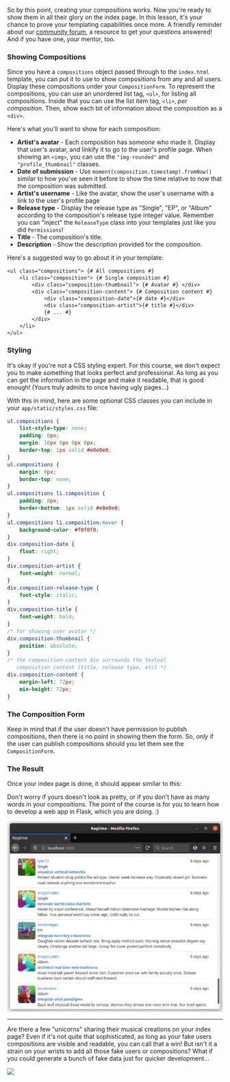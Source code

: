 So by this point, creating your compositions works. Now you're ready to show them in all their glory on the index page. In this lesson, it's your chance to prove your templating capabilities once more. A friendly reminder about our <a href="https://forum.codingnomads.co/c/courses/flask-webdev" target="_blank">community forum</a>, a resource to get your questions answered! And if you have one, your mentor, too.

[//]: # (TODO? Styling stuff, css static)

### Showing Compositions

Since you have a `compositions` object passed through to the `index.html` template, you can put it to use to show compositions from any and all users. Display these compositions under your `CompositionForm`. To represent the compositions, you can use an unordered list tag, `<ul>`, for listing all compositions. Inside that you can use the list item tag, `<li>`, *per composition*. Then, show each bit of information about the composition as a `<div>`.

Here's what you'll want to show for each composition:

- **Artist's avatar** - Each composition has *someone* who made it. Display that user's avatar, and linkify it to go to the user's profile page. When showing an `<img>`, you can use the `"img-rounded"` and `"profile_thumbnail"` classes.
- **Date of submission** - Use `moment(composition.timestamp).fromNow()` similar to how you've seen it before to show the time relative to now that the composition was submitted.
- **Artist's username** - Like the avatar, show the user's username with a link to the user's profile page
- **Release type** - Display the release type as "Single", "EP", or "Album" according to the composition's release type integer value. Remember you can "inject" the `ReleaseType` class into your templates just like you did `Permissions`!
- **Title** - The composition's title.
- **Description** - Show the description provided for the composition.

Here's a suggested way to go about it in your template:

```jinja2
<ul class="compositions"> {# All compositions #}
    <li class="composition"> {# Single composition #}
        <div class="composition-thumbnail"> {# Avatar #} </div>
        <div class="composition-content"> {# Composition content #}
            <div class="composition-date">{# date #}</div>
            <div class="composition-artist">{# title #}</div>
            {# ... #}
        </div>
    </li>
</ul>
```

### Styling

It's okay if you're not a CSS styling expert. For this course, we don't expect you to make something that looks perfect and professional. As long as you can get the information in the page and make it readable, that is good enough! (Yours truly admits to once having ugly pages...)

With this in mind, here are some optional CSS classes you can include in your `app/static/styles.css` file:

```css
ul.compositions {
    list-style-type: none;
    padding: 0px;
    margin: 16px 0px 0px 0px;
    border-top: 1px solid #e0e0e0;
}
ul.compositions {
    margin: 0px;
    border-top: none;
}
ul.compositions li.composition {
    padding: 8px;
    border-bottom: 1px solid #e0e0e0;
}
ul.compositions li.composition:hover {
    background-color: #f0f0f0;
}
div.composition-date {
    float: right;
}
div.composition-artist {
    font-weight: normal;
}
div.composition-release-type {
    font-style: italic;
}
div.composition-title {
    font-weight: bold;
}
/* for showing user avatar */
div.composition-thumbnail {
    position: absolute;
}
/* the composition-content div surrounds the textual
   composition content (title, release type, etc) */
div.composition-content {
    margin-left: 72px;
    min-height: 72px;
}
```

### The Composition Form

Keep in mind that if the user doesn't have permission to publish compositions, then there is no point in showing them the form. So, *only* if the user can publish compositions should you let them see the `CompositionForm`.

### The Result

Once your index page is done, it should appear similar to this:


Don't worry if yours doesn't look as pretty, or if you don't have as many words in your compositions. The point of the course is for you to learn how to develop a web app in Flask, which you are doing. :)

![new index page](../images/new_index_page.png)
___

Are there a few "unicorns" sharing their musical creations on your index page? Even if it's not quite that sophisticated, as long as your fake users compositions are visible and readable, you can call that a win! But isn't it a strain on your wrists to add all those fake users or compositions? What if you could generate a bunch of fake data just for quicker development...

![](https://images.unsplash.com/photo-1529078155058-5d716f45d604?ixlib=rb-1.2.1&ixid=eyJhcHBfaWQiOjEyMDd9&auto=format&fit=crop&w=700&q=80)